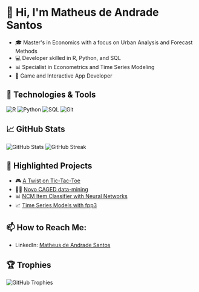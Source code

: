 ﻿
# 👋 Hi, I'm Matheus de Andrade Santos

- 🎓 Master's in Economics with a focus on Urban Analysis and Forecast Methods
- 💻 Developer skilled in R, Python, and SQL
- 📊 Specialist in Econometrics and Time Series Modeling
- 👾 Game and Interactive App Developer

## 🔧 Technologies & Tools
![R](https://img.shields.io/badge/R-276DC3?style=for-the-badge&logo=r&logoColor=white)
![Python](https://img.shields.io/badge/Python-3776AB?style=for-the-badge&logo=python&logoColor=white)
![SQL](https://img.shields.io/badge/SQL-316192?style=for-the-badge&logo=postgresql&logoColor=white)
![Git](https://img.shields.io/badge/Git-F05032?style=for-the-badge&logo=git&logoColor=white)

## 📈 GitHub Stats
![GitHub Stats](https://github-readme-stats.vercel.app/api?username=WizardCake&show_icons=true&theme=radical&count_private=true)
![GitHub Streak](https://github-readme-streak-stats.herokuapp.com/?user=WizardCake&theme=tokyonight)


## 🌟 Highlighted Projects
- 🎮 [A Twist on Tic-Tac-Toe](https://github.com/WizardCake/Velha-das-Velhas)
- 🧑‍💼 [Novo CAGED data-mining](https://github.com/WizardCake/Fetch_NovoCaged)
- 📊 [NCM Item Classifier with Neural Networks](https://github.com/WizardCake/NCM-Classifier)
- 📈 [Time Series Models with fpp3](https://github.com/WizardCake/Time-Series-Modeling)

## 📫 How to Reach Me:
- LinkedIn: [Matheus de Andrade Santos](https://www.linkedin.com/in/matheus-andrade-b91a51218)

## 🏆 Trophies
![GitHub Trophies](https://github-profile-trophy.vercel.app/?username=WizardCake&theme=darkhub&column=7)


